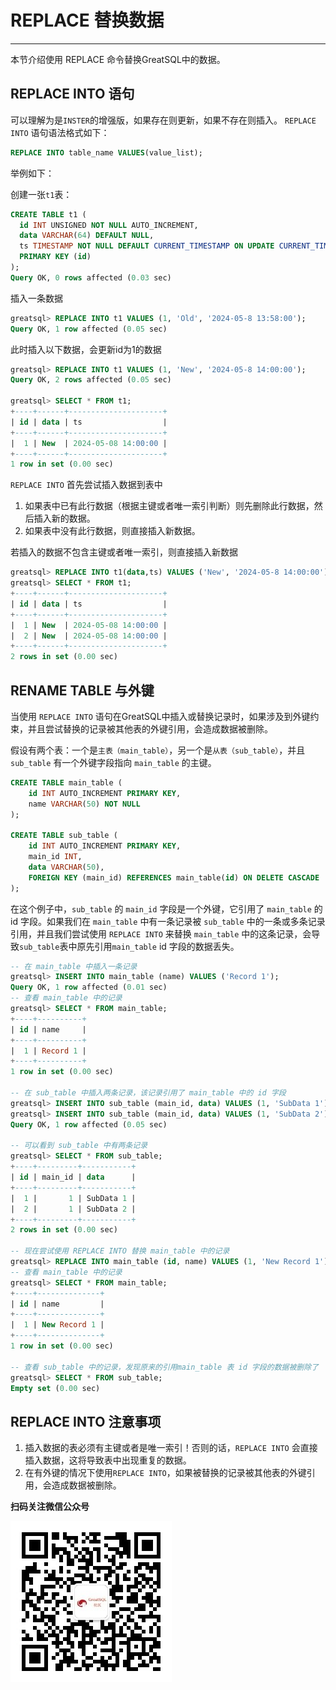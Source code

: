 # REPLACE 替换数据
---

本节介绍使用 REPLACE 命令替换GreatSQL中的数据。

## REPLACE INTO 语句
可以理解为是`INSTER`的增强版，如果存在则更新，如果不存在则插入。
`REPLACE INTO` 语句语法格式如下：
```sql
REPLACE INTO table_name VALUES(value_list);
```
举例如下：

创建一张`t1`表：
```sql
CREATE TABLE t1 (
  id INT UNSIGNED NOT NULL AUTO_INCREMENT,
  data VARCHAR(64) DEFAULT NULL,
  ts TIMESTAMP NOT NULL DEFAULT CURRENT_TIMESTAMP ON UPDATE CURRENT_TIMESTAMP,
  PRIMARY KEY (id)
);
Query OK, 0 rows affected (0.03 sec)
```
插入一条数据
```sql
greatsql> REPLACE INTO t1 VALUES (1, 'Old', '2024-05-8 13:58:00');
Query OK, 1 row affected (0.05 sec)
```
此时插入以下数据，会更新id为1的数据
```sql
greatsql> REPLACE INTO t1 VALUES (1, 'New', '2024-05-8 14:00:00');
Query OK, 2 rows affected (0.05 sec)

greatsql> SELECT * FROM t1;
+----+------+---------------------+
| id | data | ts                  |
+----+------+---------------------+
|  1 | New  | 2024-05-08 14:00:00 |
+----+------+---------------------+
1 row in set (0.00 sec)
```
`REPLACE INTO` 首先尝试插入数据到表中
1. 如果表中已有此行数据（根据主键或者唯一索引判断）则先删除此行数据，然后插入新的数据。 
2. 如果表中没有此行数据，则直接插入新数据。

若插入的数据不包含主键或者唯一索引，则直接插入新数据
```sql
greatsql> REPLACE INTO t1(data,ts) VALUES ('New', '2024-05-8 14:00:00');
greatsql> SELECT * FROM t1;
+----+------+---------------------+
| id | data | ts                  |
+----+------+---------------------+
|  1 | New  | 2024-05-08 14:00:00 |
|  2 | New  | 2024-05-08 14:00:00 |
+----+------+---------------------+
2 rows in set (0.00 sec)
```
## RENAME TABLE 与外键

当使用 `REPLACE INTO` 语句在GreatSQL中插入或替换记录时，如果涉及到外键约束，并且尝试替换的记录被其他表的外键引用，会造成数据被删除。

假设有两个表：一个是`主表（main_table）`，另一个是`从表（sub_table）`，并且 `sub_table` 有一个外键字段指向 `main_table` 的主键。
```sql
CREATE TABLE main_table (  
    id INT AUTO_INCREMENT PRIMARY KEY,  
    name VARCHAR(50) NOT NULL  
);  
  
CREATE TABLE sub_table (  
    id INT AUTO_INCREMENT PRIMARY KEY,  
    main_id INT,  
    data VARCHAR(50),  
    FOREIGN KEY (main_id) REFERENCES main_table(id) ON DELETE CASCADE  
);
```
在这个例子中，`sub_table` 的 `main_id` 字段是一个外键，它引用了 `main_table` 的 id 字段。如果我们在 `main_table` 中有一条记录被 `sub_table` 中的一条或多条记录引用，并且我们尝试使用 `REPLACE INTO` 来替换 `main_table` 中的这条记录，会导致`sub_table`表中原先引用`main_table` id 字段的数据丢失。

```sql
-- 在 main_table 中插入一条记录  
greatsql> INSERT INTO main_table (name) VALUES ('Record 1');
Query OK, 1 row affected (0.01 sec)
-- 查看 main_table 中的记录  
greatsql> SELECT * FROM main_table;
+----+----------+
| id | name     |
+----+----------+
|  1 | Record 1 |
+----+----------+
1 row in set (0.00 sec)

-- 在 sub_table 中插入两条记录，该记录引用了 main_table 中的 id 字段  
greatsql> INSERT INTO sub_table (main_id, data) VALUES (1, 'SubData 1');  
greatsql> INSERT INTO sub_table (main_id, data) VALUES (1, 'SubData 2');  
Query OK, 1 row affected (0.05 sec)

-- 可以看到 sub_table 中有两条记录
greatsql> SELECT * FROM sub_table;
+----+---------+-----------+
| id | main_id | data      |
+----+---------+-----------+
|  1 |       1 | SubData 1 |
|  2 |       1 | SubData 2 |
+----+---------+-----------+
2 rows in set (0.00 sec)
  
-- 现在尝试使用 REPLACE INTO 替换 main_table 中的记录  
greatsql> REPLACE INTO main_table (id, name) VALUES (1, 'New Record 1');
-- 查看 main_table 中的记录  
greatsql> SELECT * FROM main_table;
+----+--------------+
| id | name         |
+----+--------------+
|  1 | New Record 1 |
+----+--------------+
1 row in set (0.00 sec)

-- 查看 sub_table 中的记录，发现原来的引用main_table 表 id 字段的数据被删除了
greatsql> SELECT * FROM sub_table;
Empty set (0.00 sec)
```

## REPLACE INTO 注意事项
1. 插入数据的表必须有主键或者是唯一索引！否则的话，`REPLACE INTO` 会直接插入数据，这将导致表中出现重复的数据。
2. 在有外键的情况下使用`REPLACE INTO`，如果被替换的记录被其他表的外键引用，会造成数据被删除。


**扫码关注微信公众号**

![greatsql-wx](../greatsql-wx.jpg)
